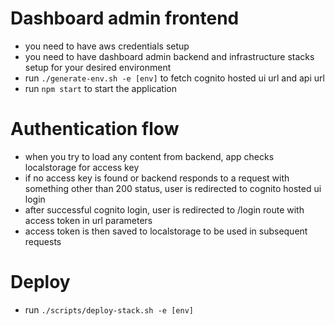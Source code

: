 # Dashboard admin frontend

- you need to have aws credentials setup
- you need to have dashboard admin backend and infrastructure stacks setup for your desired environment
- run `./generate-env.sh -e [env]` to fetch cognito hosted ui url and api url
- run `npm start` to start the application

# Authentication flow

- when you try to load any content from backend, app checks localstorage for access key
- if no access key is found or backend responds to a request with something other than 200 status, user is redirected to cognito hosted ui login
- after successful cognito login, user is redirected to /login route with access token in url parameters
- access token is then saved to localstorage to be used in subsequent requests

# Deploy

- run `./scripts/deploy-stack.sh -e [env]`
